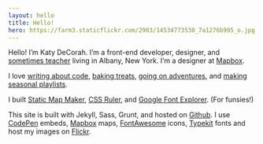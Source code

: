 ```yaml
---
layout: hello
title: Hello!
hero: https://farm3.staticflickr.com/2903/14534773530_7a1276b995_o.jpg
---
```


Hello! I&rsquo;m Katy DeCorah. I&rsquo;m a front-end developer, designer, and [sometimes teacher](/card-catalog/#teaching) living in Albany, New&nbsp;York. I&rsquo;m a designer at [Mapbox](//www.mapbox.com).

I love [writing about code](/card-catalog/#code), [baking treats](/card-catalog/#epicurean), [going on adventures](/card-catalog/#adventures), and [making seasonal playlists](/card-catalog/#playlists).

I built [Static Map Maker](http://staticmapmaker.com/), [CSS Ruler](http://katydecorah.com/css-ruler/), and [Google Font Explorer](http://katydecorah.com/google-font-explorer/). (For funsies!)

This site is built with Jekyll, Sass, Grunt, and hosted on [Github](https://github.com/katydecorah/katydecorah.github.com). I use [CodePen](http://codepen.io/) embeds, [Mapbox](https://www.mapbox.com/developers/api/static/) maps, [FontAwesome](http://fortawesome.github.io/Font-Awesome/icons/) icons,  [Typekit](https://typekit.com/) fonts and host my images on [Flickr](https://www.flickr.com/).
